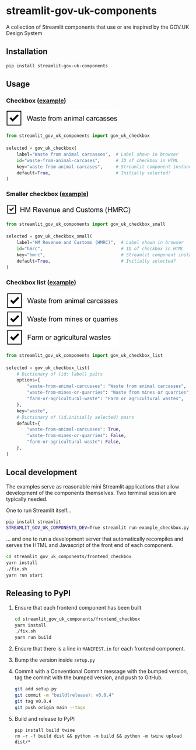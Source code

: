 # streamlit-gov-uk-components

A collection of Streamlit components that use or are inspired by the GOV.UK Design System


## Installation

```bash
pip install streamlit-gov-uk-components
```

## Usage

### Checkbox ([example](./example_checkbox_small.py))

<img alt="Checkbox example" src="https://github.com/uktrade/streamlit-gov-uk-components/blob/main/example_checkbox.png?raw=true" width="306" height="44">

```python
from streamlit_gov_uk_components import gov_uk_checkbox

selected = gov_uk_checkbox(
    label="Waste from animal carcasses",  # Label shown in browser
    id="waste-from-animal-carcases",      # ID of checkbox in HTML
    key="waste-from-animal-carcases",     # Streamlit component instance key
    default=True,                         # Initially selected?
)
```

### Smaller checkbox ([example](./example_checkbox_small.py))

<img alt="Smaller checkbox example" src="https://github.com/uktrade/streamlit-gov-uk-components/blob/main/example_checkbox_small.png?raw=true" width="342" height="30">

```python
from streamlit_gov_uk_components import gov_uk_checkbox_small

selected = gov_uk_checkbox_small(
    label="HM Revenue and Customs (HMRC)",  # Label shown in browser
    id="hmrc",                              # ID of checkbox in HTML
    key="hmrc",                             # Streamlit component instance key
    default=True,                           # Initially selected?
)
```


### Checkbox list ([example](./example_checkbox_list.py))

<img alt="Smaller checkbox example" src="https://github.com/uktrade/streamlit-gov-uk-components/blob/main/example_checkbox_list.png?raw=true" width="310" height="148">

```python
from streamlit_gov_uk_components import gov_uk_checkbox_list

selected = gov_uk_checkbox_list(
    # Dictionary of (id: label) pairs
    options={
        "waste-from-animal-carcusses": "Waste from animal carcasses",
        "waste-from-mines-or-quarries": "Waste from mines or quarries",
        "farm-or-agricultural-waste": "Farm or agricultural wastes",
    },
    key="waste",
    # Dictionary of (id,initially selected) pairs
    default={
        "waste-from-animal-carcusses": True,
        "waste-from-mines-or-quarries": False,
        "farm-or-agricultural-waste": False,
    },
)
```


## Local development

The examples serve as reasonable mini Streamlit applications that allow development of the components themselves. Two terminal session are typically needed.

One to run Streamlit itself...

```bash
pip install streamlit
STREAMLIT_GOV_UK_COMPONENTS_DEV=True streamlit run example_checkbox.py
```

... and one to run a development server that automatically recompiles and serves the HTML and Javascript of the front end of each component.

```bash
cd streamlit_gov_uk_components/frontend_checkbox
yarn install
./fix.sh
yarn run start
```

## Releasing to PyPI

1. Ensure that each frontend component has been built

   ```bash
   cd streamlit_gov_uk_components/frontend_checkbox
   yarn install
   ./fix.sh
   yarn run build
   ```

2. Ensure that there is a line in `MANIFEST.in` for each frontend component.

3. Bump the version inside `setup.py`

4. Commit with a Conventional Commit message with the bumped version, tag the commit with the bumped version, and push to GitHub.

   ```bash
   git add setup.py
   git commit -m "build(release): v0.0.4"
   git tag v0.0.4
   git push origin main --tags
   ```

5. Build and release to PyPI

   ```
   pip install build twine
   rm -r -f build dist && python -m build && python -m twine upload dist/*
   ```
